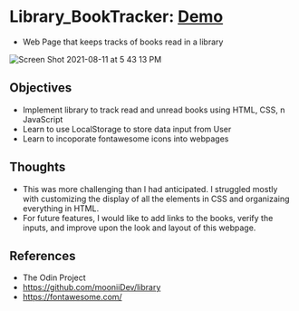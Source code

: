 # Library_BookTracker: [Demo](https://vincentz-42.github.io/Library_BookTracker/)
- Web Page that keeps tracks of books read in a library

![Screen Shot 2021-08-11 at 5 43 13 PM](https://user-images.githubusercontent.com/49771001/129107625-464ddfa0-6de3-42d8-b724-8a7b601d3645.png)

## Objectives
-  Implement library to track read and unread books using HTML, CSS, n JavaScript
-  Learn to use LocalStorage to store data input from User
-  Learn to incoporate fontawesome icons into webpages

## Thoughts
- This was more challenging than I had anticipated. I struggled mostly with customizing the display of all the elements in CSS and organizaing everything in HTML. 
- For future features, I would like to add links to  the books, verify the inputs, and improve upon the look and layout of this webpage. 

## References
- The Odin Project
- https://github.com/mooniiDev/library
- https://fontawesome.com/
